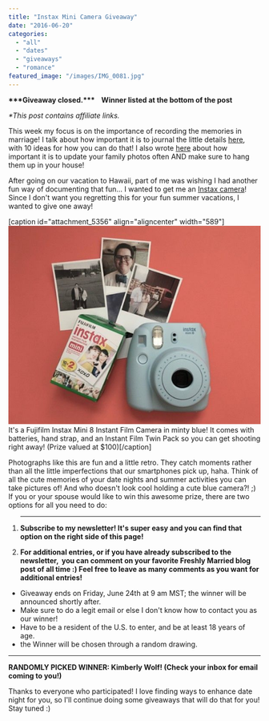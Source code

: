 ```yaml
---
title: "Instax Mini Camera Giveaway"
date: "2016-06-20"
categories: 
  - "all"
  - "dates"
  - "giveaways"
  - "romance"
featured_image: "/images/IMG_0081.jpg"
---
```


**\*\*\*Giveaway closed.\*\*\*    Winner listed at the bottom of the post** 

_\*This post contains affiliate links._

This week my focus is on the importance of recording the memories in marriage! I talk about how important it is to journal the little details [here](http://freshlymarried.com/memory-lane/), with 10 ideas for how you can do that! I also wrote [here](http://freshlymarried.com/the-importance-of-family-photos/) about how important it is to update your family photos often AND make sure to hang them up in your house!

After going on our vacation to Hawaii, part of me was wishing I had another fun way of documenting that fun... I wanted to get me an [Instax camera](https://amzn.to/2H9HILn)! Since I don't want you regretting this for your fun summer vacations, I wanted to give one away!

\[caption id="attachment\_5356" align="aligncenter" width="589"\]![instax giveaway, giveaway, fujifilm giveaway, date night giveaway, camera giveaway, married giveaway, prize giveaway, summer giveaway, marriage advice, making memories, memory keeping, recording memories in marriage, marriage help, marriage fun, marriage ideas](/images/IMG_0549.jpg) It's a Fujifilm Instax Mini 8 Instant Film Camera in minty blue! It comes with batteries, hand strap, and an Instant Film Twin Pack so you can get shooting right away! (Prize valued at $100)\[/caption\]

Photographs like this are fun and a little retro. They catch moments rather than all the little imperfections that our smartphones pick up, haha. Think of all the cute memories of your date nights and summer activities you can take pictures of! And who doesn't look cool holding a cute blue camera?! ;) If you or your spouse would like to win this awesome prize, there are two options for all you need to do:

1. * * *
    
    **Subscribe to my newsletter! It's super easy and you can find that option on the right side of this page!**
2. **For additional entries, or if you have already subscribed to the newsletter,  you can comment on your favorite Freshly Married blog post of all time :) Feel free to leave as many comments as you want for additional entries!**

- Giveaway ends on Friday, June 24th at 9 am MST; the winner will be announced shortly after.
- Make sure to do a legit email or else I don't know how to contact you as our winner!
- Have to be a resident of the U.S. to enter, and be at least 18 years of age.
- the Winner will be chosen through a random drawing.

* * *

**RANDOMLY PICKED WINNER: Kimberly Wolf! (Check your inbox for email coming to you!)**

Thanks to everyone who participated! I love finding ways to enhance date night for you, so I'll continue doing some giveaways that will do that for you! Stay tuned :)
